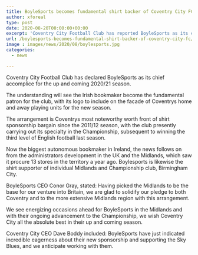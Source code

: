 ```yaml
---
title: BoyleSports becomes fundamental shirt backer of Coventry City FC
author: xforeal 
type: post
date: 2020-08-20T00:00:00+00:00
excerpt: 'Coventry City Football Club has reported BoyleSports as its chief accomplice for the up and coming 2020/21 season '
url: /boylesports-becomes-fundamental-shirt-backer-of-coventry-city-fc/
image : images/news/2020/08/boylesports.jpg
categories:
  - news

---
```

Coventry City Football Club has declared BoyleSports as its chief accomplice for the up and coming 2020/21 season. 

The understanding will see the Irish bookmaker become the fundamental patron for the club, with its logo to include on the facade of Coventrys home and away playing units for the new season. 

The arrangement is Coventrys most noteworthy worth front of shirt sponsorship bargain since the 2011/12 season, with the club presently carrying out its specialty in the Championship, subsequent to winning the third level of English football last season. 

Now the biggest autonomous bookmaker in Ireland, the news follows on from the administrators development in the UK and the Midlands, which saw it procure 13 stores in the territory a year ago. Boylesports is likewise the shirt supporter of individual Midlands and Championship club, Birmingham City. 

BoyleSports CEO Conor Gray, stated: Having picked the Midlands to be the base for our venture into Britain, we are glad to solidify our pledge to both Coventry and to the more extensive Midlands region with this arrangement. 

We see energizing occasions ahead for BoyleSports in the Midlands and with their ongoing advancement to the Championship, we wish Coventry City all the absolute best in their up and coming season. 

Coventry City CEO Dave Boddy included: BoyleSports have just indicated incredible eagerness about their new sponsorship and supporting the Sky Blues, and we anticipate working with them.